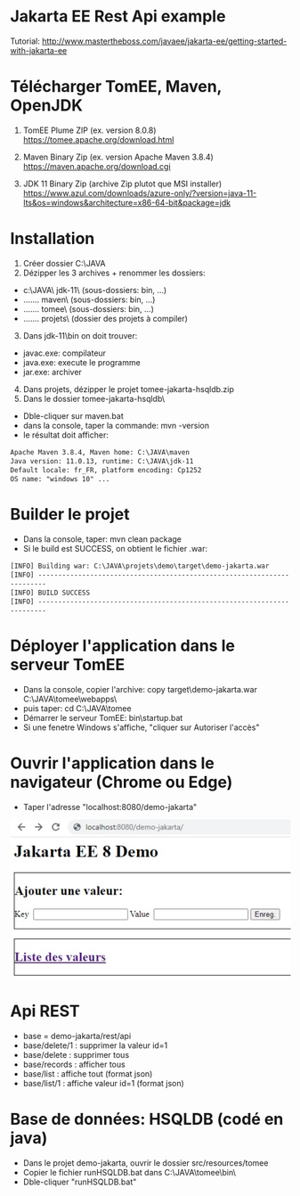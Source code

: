 Jakarta EE Rest Api example 
===============================
Tutorial: http://www.mastertheboss.com/javaee/jakarta-ee/getting-started-with-jakarta-ee

# Télécharger TomEE, Maven, OpenJDK

1. TomEE Plume ZIP (ex. version 8.0.8)
 https://tomee.apache.org/download.html

2. Maven Binary Zip (ex. version Apache Maven 3.8.4)
https://maven.apache.org/download.cgi

3. JDK 11 Binary Zip (archive Zip plutot que MSI installer)
https://www.azul.com/downloads/azure-only/?version=java-11-lts&os=windows&architecture=x86-64-bit&package=jdk

# Installation

1. Créer dossier C:\JAVA
2. Dézipper les 3 archives + renommer les dossiers:
- c:\JAVA\ jdk-11\  (sous-dossiers: bin\, ...)
- .......  maven\   (sous-dossiers: bin\, ...)
- .......  tomee\   (sous-dossiers: bin\, ...)
- .......  projets\ (dossier des projets à compiler)

3. Dans jdk-11\bin on doit trouver:
- javac.exe: compilateur
- java.exe: execute le programme
- jar.exe: archiver

4. Dans projets, dézipper le projet tomee-jakarta-hsqldb.zip
5. Dans le dossier tomee-jakarta-hsqldb\
- Dble-cliquer sur maven.bat
- dans la console, taper la commande: mvn -version
- le résultat doit afficher:
```
Apache Maven 3.8.4, Maven home: C:\JAVA\maven
Java version: 11.0.13, runtime: C:\JAVA\jdk-11
Default locale: fr_FR, platform encoding: Cp1252
OS name: "windows 10" ...
```

# Builder le projet
- Dans la console, taper: mvn clean package
- Si le build est SUCCESS, on obtient le fichier .war:
```
[INFO] Building war: C:\JAVA\projets\demo\target\demo-jakarta.war
[INFO] ------------------------------------------------------------------------
[INFO] BUILD SUCCESS
[INFO] ------------------------------------------------------------------------
```
# Déployer l'application dans le serveur TomEE
- Dans la console, copier l'archive: copy target\demo-jakarta.war C:\JAVA\tomee\webapps\
- puis taper: cd C:\JAVA\tomee
- Démarrer le serveur TomEE: bin\startup.bat
- Si une fenetre Windows s'affiche, "cliquer sur Autoriser l'accès"

# Ouvrir l'application dans le navigateur (Chrome ou Edge)
- Taper l'adresse "localhost:8080/demo-jakarta"

![Alt text](jakarta.jpg?raw=true "Title")

# Api REST
- base = demo-jakarta/rest/api
- base/delete/1 : supprimer la valeur id=1
- base/delete   : supprimer tous
- base/records  : afficher tous
- base/list     : affiche tout (format json)
- base/list/1   : affiche valeur id=1 (format json)

# Base de données: HSQLDB (codé en java)
- Dans le projet demo-jakarta, ouvrir le dossier src/resources/tomee
- Copier le fichier runHSQLDB.bat dans C:\JAVA\tomee\bin\
- Dble-cliquer "runHSQLDB.bat"

